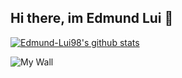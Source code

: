 ## Hi there, im Edmund Lui 👋

[![Edmund-Lui98's github stats](https://github-readme-stats.vercel.app/api?username=Edmund-Lui98&show_icons=true&theme=default)](https://github.com/Edmund-Lui98/)

![My Wall](https://idemoed.vercel.app/api/wall?username=Edmund-Lui98)

<!--
**Edmund-Lui98/Edmund-Lui98** is a ✨ _special_ ✨ repository because its `README.md` (this file) appears on your GitHub profile.

Here are some ideas to get you started:

- 🔭 I’m currently working on ...
- 🌱 I’m currently learning ...
- 👯 I’m looking to collaborate on ...
- 🤔 I’m looking for help with ...
- 💬 Ask me about ...
- 📫 How to reach me: ...
- 😄 Pronouns: ...
- ⚡ Fun fact: ...
-->

